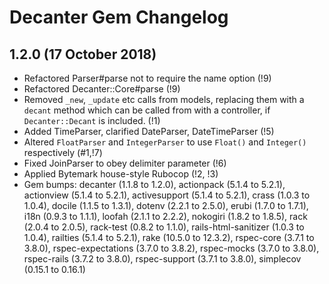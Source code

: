 # Decanter Gem Changelog

## 1.2.0 (17 October 2018)
  * Refactored Parser#parse not to require the name option (!9)
  * Refactored Decanter::Core#parse (!9)
  * Removed `_new`, `_update` etc calls from models, replacing them with a
    `decant` method which can be called from with a controller, if
    `Decanter::Decant` is included. (!1)
  * Added TimeParser, clarified DateParser, DateTimeParser (!5)
  * Altered `FloatParser` and `IntegerParser` to use `Float()` and `Integer()`
    respectively (#1,!7)
  * Fixed JoinParser to obey delimiter parameter (!6)
  * Applied Bytemark house-style Rubocop (!2, !3)
  * Gem bumps: decanter (1.1.8 to 1.2.0),
               actionpack (5.1.4 to 5.2.1),
               actionview (5.1.4 to 5.2.1),
               activesupport (5.1.4 to 5.2.1),
               crass (1.0.3 to 1.0.4),
               docile (1.1.5 to 1.3.1),
               dotenv (2.2.1 to 2.5.0),
               erubi (1.7.0 to 1.7.1),
               i18n (0.9.3 to 1.1.1),
               loofah (2.1.1 to 2.2.2),
               nokogiri (1.8.2 to 1.8.5),
               rack (2.0.4 to 2.0.5),
               rack-test (0.8.2 to 1.1.0),
               rails-html-sanitizer (1.0.3 to 1.0.4),
               railties (5.1.4 to 5.2.1),
               rake (10.5.0 to 12.3.2),
               rspec-core (3.7.1 to 3.8.0),
               rspec-expectations (3.7.0 to 3.8.2),
               rspec-mocks (3.7.0 to 3.8.0),
               rspec-rails (3.7.2 to 3.8.0),
               rspec-support (3.7.1 to 3.8.0),
               simplecov (0.15.1 to 0.16.1)
